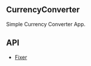 ## CurrencyConverter
Simple Currency Converter App.
## API
* [Fixer][fixer.io-link]



[fixer.io-link]:https://github.com/hakanensari/fixer-io
